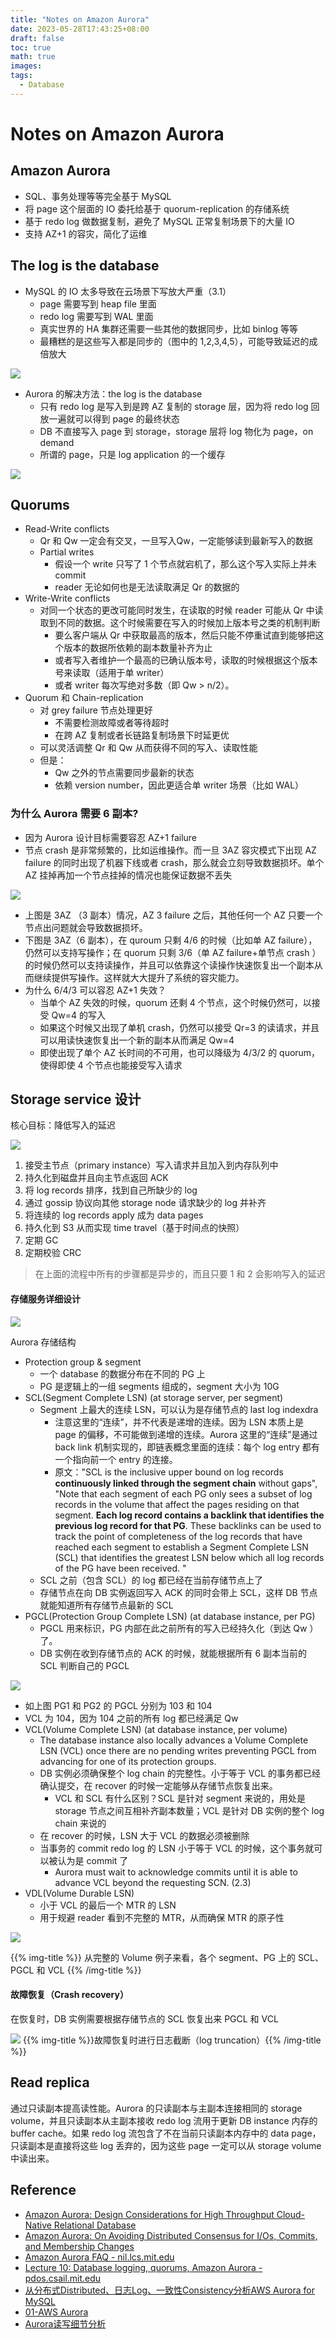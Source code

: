 ```yaml
---
title: "Notes on Amazon Aurora"
date: 2023-05-28T17:43:25+08:00
draft: false
toc: true
math: true
images:
tags: 
  - Database
---
```


# Notes on Amazon Aurora

## Amazon Aurora
- SQL、事务处理等等完全基于 MySQL
- 将 page 这个层面的 IO 委托给基于 quorum-replication 的存储系统
- 基于 redo log 做数据复制，避免了 MySQL 正常复制场景下的大量 IO
- 支持 AZ+1 的容灾，简化了运维

## The log is the database

- MySQL 的 IO 太多导致在云场景下写放大严重（3.1）
   - page 需要写到 heap file 里面
   - redo log 需要写到 WAL 里面
   - 真实世界的 HA 集群还需要一些其他的数据同步，比如 binlog 等等
   - 最糟糕的是这些写入都是同步的（图中的 1,2,3,4,5），可能导致延迟的成倍放大

![](https://assets.huanglei.co/20230528175431.png)


- Aurora 的解决方法：the log is the database
   - 只有 redo log 是写入到是跨 AZ 复制的 storage 层，因为将 redo log 回放一遍就可以得到 page 的最终状态
   - DB 不直接写入 page 到 storage，storage 层将 log 物化为 page，on demand
   - 所谓的 page，只是 log application 的一个缓存


![](https://assets.huanglei.co/20230528175539.png)


## Quorums

- Read-Write conflicts
   - Qr 和 Qw 一定会有交叉，一旦写入Qw，一定能够读到最新写入的数据
   - Partial writes	
      - 假设一个 write 只写了 1 个节点就宕机了，那么这个写入实际上并未 commit
      - reader 无论如何也是无法读取满足 Qr 的数据的
- Write-Write conflicts
   - 对同一个状态的更改可能同时发生，在读取的时候 reader 可能从 Qr 中读取到不同的数据。这个时候需要在写入的时候加上版本号之类的机制判断
      - 要么客户端从 Qr 中获取最高的版本，然后只能不停重试直到能够把这个版本的数据所依赖的副本数量补齐为止
      - 或者写入者维护一个最高的已确认版本号，读取的时候根据这个版本号来读取（适用于单 writer）
      - 或者 writer 每次写绝对多数（即 Qw > n/2）。
- Quorum 和 Chain-replication
   - 对 grey failure 节点处理更好
      - 不需要检测故障或者等待超时
      - 在跨 AZ 复制或者长链路复制场景下时延更优
   - 可以灵活调整 Qr 和 Qw 从而获得不同的写入、读取性能
   - 但是：
      - Qw 之外的节点需要同步最新的状态
      - 依赖 version number，因此更适合单 writer 场景（比如 WAL）

### 为什么 Aurora 需要 6 副本?

- 因为 Aurora 设计目标需要容忍 AZ+1 failure
- 节点 crash 是非常频繁的，比如运维操作。而一旦 3AZ 容灾模式下出现 AZ failure 的同时出现了机器下线或者 crash，那么就会立刻导致数据损坏。单个 AZ 挂掉再加一个节点挂掉的情况也能保证数据不丢失

![](https://assets.huanglei.co/20230528175559.png)


- 上图是 3AZ （3 副本）情况，AZ 3 failure 之后，其他任何一个 AZ 只要一个节点出问题就会导致数据损坏。
- 下图是 3AZ（6 副本），在 quroum 只剩 4/6 的时候（比如单 AZ failure），仍然可以支持写操作；在 quorum 只剩 3/6（单 AZ failure+单节点 crash ）的时候仍然可以支持读操作，并且可以依靠这个读操作快速恢复出一个副本从而继续提供写操作。这样就大大提升了系统的容灾能力。
- 为什么 6/4/3 可以容忍 AZ+1 失效？
   - 当单个 AZ 失效的时候，quorum 还剩 4 个节点，这个时候仍然可，以接受 Qw=4 的写入
   - 如果这个时候又出现了单机 crash，仍然可以接受 Qr=3 的读请求，并且可以用读快速恢复出一个新的副本从而满足 Qw=4
   - 即使出现了单个 AZ 长时间的不可用，也可以降级为 4/3/2 的 quorum，使得即使 4 个节点也能接受写入请求
## Storage service 设计
核心目标：降低写入的延迟

![](https://assets.huanglei.co/20230528175616.png)

1. 接受主节点（primary instance）写入请求并且加入到内存队列中
2. 持久化到磁盘并且向主节点返回 ACK
3. 将 log records 排序，找到自己所缺少的 log
4. 通过 gossip 协议向其他 storage node 请求缺少的 log 并补齐
5. 将连续的 log records apply 成为 data pages
6. 持久化到 S3 从而实现 time travel（基于时间点的快照）
7. 定期 GC
8. 定期校验 CRC
> 在上面的流程中所有的步骤都是异步的，而且只要 1 和 2 会影响写入的延迟



#### 存储服务详细设计

![](https://assets.huanglei.co/20230528175647.png)

Aurora 存储结构

- Protection group & segment
   - 一个 database 的数据分布在不同的 PG 上
   - PG 是逻辑上的一组 segments 组成的，segment 大小为 10G
- SCL(Segment Complete LSN) (at storage server, per segment)
   - Segment 上最大的连续 LSN，可以认为是存储节点的 last log indexdra
      - 注意这里的“连续”，并不代表是递增的连续。因为 LSN 本质上是 page 的偏移，不可能做到递增的连续。Aurora 这里的“连续”是通过 back link 机制实现的，即链表概念里面的连续：每个 log entry 都有一个指向前一个 entry 的连接。
      - 原文："SCL is the inclusive upper bound on log records **continuously linked through the segment chain** without gaps", "Note that each segment of each PG only sees a subset of log records in the volume that affect the pages residing on that segment. **Each log record contains a backlink that identifies the previous log record for that PG**. These backlinks can be used to track the point of completeness of the log records that have reached each segment to establish a Segment Complete LSN (SCL) that identifies the greatest LSN below which all log records of the PG have been received. "
   - SCL 之前（包含 SCL）的 log 都已经在当前存储节点上了
   - 存储节点在向 DB 实例返回写入 ACK 的同时会带上 SCL，这样 DB 节点就能知道所有存储节点最新的 SCL
- PGCL(Protection Group Complete LSN) (at database instance, per PG)
   - PGCL 用来标识，PG 内部在此之前所有的写入已经持久化（到达 Qw ）了。
   - DB 实例在收到存储节点的 ACK 的时候，就能根据所有 6 副本当前的 SCL 判断自己的 PGCL

![](https://assets.huanglei.co/20230528175706.png)

   - 如上图 PG1 和 PG2 的 PGCL 分别为 103 和 104
   - VCL 为 104，因为 104 之前的所有 log 都已经满足 Qw
- VCL(Volume Complete LSN)	 (at database instance, per volume)
   - The database instance also locally advances a Volume Complete LSN (VCL) once there are no pending writes preventing PGCL from advancing for one of its protection groups.
   - DB 实例必须确保整个 log chain 的完整性。小于等于 VCL 的事务都已经确认提交，在 recover 的时候一定能够从存储节点恢复出来。
      - VCL 和 SCL 有什么区别？SCL 是针对 segment 来说的，用处是 storage 节点之间互相补齐副本数量；VCL 是针对 DB 实例的整个 log chain 来说的
   - 在 recover 的时候，LSN 大于 VCL 的数据必须被删除
   - 当事务的 commit redo log 的 LSN 小于等于 VCL 的时候，这个事务就可以被认为是 commit 了
      - Aurora must wait to acknowledge commits until it is able to  advance VCL beyond the requesting SCN. (2.3)
- VDL(Volume Durable LSN)
   - 小于 VCL 的最后一个 MTR 的 LSN
   - 用于规避 reader 看到不完整的 MTR，从而确保 MTR 的原子性

![](https://assets.huanglei.co/20230528175721.png)

{{% img-title %}} 从完整的 Volume 例子来看，各个 segment、PG 上的 SCL、PGCL 和 VCL {{% /img-title %}} 

#### 故障恢复（Crash recovery）
在恢复时，DB 实例需要根据存储节点的 SCL 恢复出来 PGCL 和 VCL

![](https://assets.huanglei.co/20230528175743.png)
{{% img-title %}}故障恢复时进行日志截断（log truncation）{{% /img-title %}} 




## Read replica
通过只读副本提高读性能。Aurora 的只读副本与主副本连接相同的 storage volume，并且只读副本从主副本接收 redo log 流用于更新 DB instance 内存的 buffer cache。如果 redo log 流包含了不在当前只读副本内存中的 data page，只读副本是直接将这些 log 丢弃的，因为这些 page 一定可以从 storage volume 中读出来。

## Reference

- [Amazon Aurora: Design Considerations for High Throughput Cloud-Native Relational Database](https://link.zhihu.com/?target=https%3A//web.stanford.edu/class/cs245/readings/aurora.pdf)
- [Amazon Aurora: On Avoiding Distributed Consensus for I/Os, Commits, and Membership Changes](https://link.zhihu.com/?target=https%3A//pages.cs.wisc.edu/~yxy/cs764-f20/papers/aurora-sigmod-18.pdf)
- [Amazon Aurora FAQ - nil.lcs.mit.edu](http://nil.lcs.mit.edu/6.824/2020/papers/aurora-faq.txt)
- [Lecture 10: Database logging, quorums, Amazon Aurora -  pdos.csail.mit.edu](https://pdos.csail.mit.edu/6.824/notes/l-aurora.txt)
- [从分布式Distributed、日志Log、一致性Consistency分析AWS Aurora for MySQL](https://zhuanlan.zhihu.com/p/549700484)
- [01-AWS Aurora](https://zhuanlan.zhihu.com/p/391235701)
- [Aurora读写细节分析](https://zhuanlan.zhihu.com/p/508928878)
